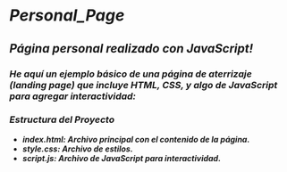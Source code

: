 # **_Personal_Page_**

## **_Página personal realizado con JavaScript!_**

### **_He aquí un ejemplo básico de una página de aterrizaje (landing page) que incluye HTML, CSS, y algo de JavaScript para agregar interactividad:_**

### **_Estructura del Proyecto_**

- **_index.html: Archivo principal con el contenido de la página._**
- **_style.css: Archivo de estilos._**
- **_script.js: Archivo de JavaScript para interactividad._**
